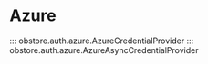 # Azure

::: obstore.auth.azure.AzureCredentialProvider
::: obstore.auth.azure.AzureAsyncCredentialProvider
